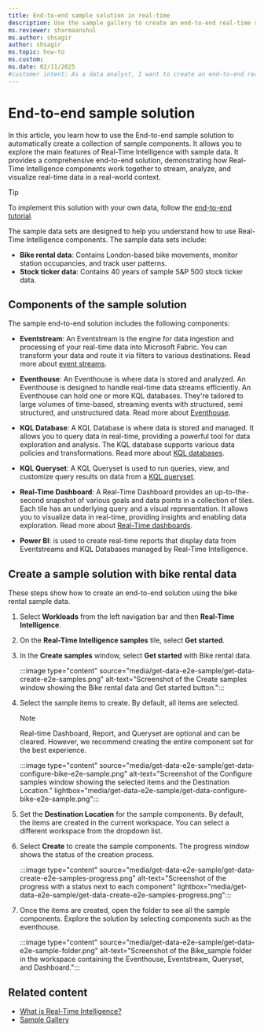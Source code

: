 ```yaml
---
title: End-to-end sample solution in real-time
description: Use the sample gallery to create an end-to-end real-time solution that shows how to stream, analyze, and visualize real-time data in a real-world context.
ms.reviewer: sharmaanshul
ms.author: shsagir
author: shsagir
ms.topic: how-to
ms.custom:
ms.date: 02/11/2025
#customer intent: As a data analyst, I want to create an end-to-end real-time solution so that I can understand how Real-Time Intelligence components work together.
---
```


# End-to-end sample solution

In this article, you learn how to use the End-to-end sample solution to automatically create a collection of sample components. It allows you to explore the main features of Real-Time Intelligence with sample data. It provides a comprehensive end-to-end solution, demonstrating how Real-Time Intelligence components work together to stream, analyze, and visualize real-time data in a real-world context.

> [!Tip]
> To implement this solution with your own data, follow the [end-to-end tutorial](tutorial-introduction.md).

The sample data sets are designed to help you understand how to use Real-Time Intelligence components. The sample data sets include:

* **Bike rental data**: Contains London-based bike movements, monitor station occupancies, and track user patterns.
* **Stock ticker data**: Contains 40 years of sample S&P 500 stock ticker data.

## Components of the sample solution

The sample end-to-end solution includes the following components:

* **Eventstream**: An Eventstream is the engine for data ingestion and processing of your real-time data into Microsoft Fabric. You can transform your data and route it via filters to various destinations. Read more about [event streams](event-streams/overview.md).

* **Eventhouse**: An Eventhouse is where data is stored and analyzed. An Eventhouse is designed to handle real-time data streams efficiently. An Eventhouse can hold one or more KQL databases. They're tailored to large volumes of time-based, streaming events with structured, semi structured, and unstructured data. Read more about [Eventhouse](eventhouse.md).

* **KQL Database**: A KQL Database is where data is stored and managed. It allows you to query data in real-time, providing a powerful tool for data exploration and analysis. The KQL database supports various data policies and transformations. Read more about [KQL databases](create-database.md).

* **KQL Queryset**: A KQL Queryset is used to run queries, view, and customize query results on data from a [KQL queryset](create-query-set.md).

* **Real-Time Dashboard**: A Real-Time Dashboard provides an up-to-the-second snapshot of various goals and data points in a collection of tiles. Each tile has an underlying query and a visual representation. It allows you to visualize data in real-time, providing insights and enabling data exploration. Read more about [Real-Time dashboards](dashboard-real-time-create.md).

* **Power BI**: is used to create real-time reports that display data from Eventstreams and KQL Databases managed by Real-Time Intelligence.

## Create a sample solution with bike rental data

These steps show how to create an end-to-end solution using the bike rental sample data.

1. Select **Workloads** from the left navigation bar and then **Real-Time Intelligence**.

1. On the **Real-Time Intelligence samples** tile, select **Get started**.

1. In the **Create samples** window, select **Get started** with Bike rental data.

      :::image type="content" source="media/get-data-e2e-sample/get-data-create-e2e-samples.png" alt-text="Screenshot of the Create samples window showing the Bike rental data and Get started button.":::

1. Select the sample items to create. By default, all items are selected.

    > [!NOTE]
    > Real-time Dashboard, Report, and Queryset are optional and can be cleared. However, we recommend creating the entire component set for the best experience.

    :::image type="content" source="media/get-data-e2e-sample/get-data-configure-bike-e2e-sample.png" alt-text="Screenshot of the Configure samples window showing the selected items and the Destination Location." lightbox="media/get-data-e2e-sample/get-data-configure-bike-e2e-sample.png":::

1. Set the **Destination Location** for the sample components. By default, the items are created in the current workspace. You can select a different workspace from the dropdown list.

1. Select **Create** to create the sample components. The progress window shows the status of the creation process.

    :::image type="content" source="media/get-data-e2e-sample/get-data-create-e2e-samples-progress.png" alt-text="Screenshot of the progress with a status next to each component" lightbox="media/get-data-e2e-sample/get-data-create-e2e-samples-progress.png":::

1. Once the items are created, open the folder to see all the sample components. Explore the solution by selecting components such as the eventhouse.

    :::image type="content" source="media/get-data-e2e-sample/get-data-e2e-sample-folder.png" alt-text="Screenshot of the Bike_sample folder in the workspace containing the Eventhouse, Eventstream, Queryset, and Dashboard.":::

## Related content

* [What is Real-Time Intelligence?](overview.md)
* [Sample Gallery](sample-gallery.md)
